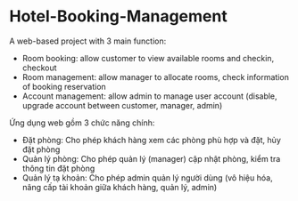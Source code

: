 # Hotel-Booking-Management

A web-based project with 3 main function:
- Room booking: allow customer to view available rooms and checkin, checkout
- Room management: allow manager to allocate rooms, check information of booking reservation
- Account management: allow admin to manage user account (disable, upgrade account between customer, manager, admin)


Ứng dụng web gồm 3 chức năng chính:
- Đặt phòng: Cho phép khách hàng xem các phòng phù hợp và đặt, hủy đặt phòng
- Quản lý phòng: Cho phép quản lý (manager) cập nhật phòng, kiểm tra thông tin đặt phòng
- Quản lý tạ khoản: Cho phép admin quản lý người dùng (vô hiệu hóa, nâng cấp tài khoản giữa khách hàng, quản lý, admin)
